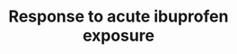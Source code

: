 ---
annotations:
- id: PW:0000754
  parent: drug pathway
  type: Pathway Ontology
  value: drug pathway
authors:
- Egonw
- L Dupuis
- MaintBot
- Eweitz
citedin: ''
communities:
- Daphnia
description: 'Pathway that describes the biological response found in Daphnia magna
  after exposure to ibuprofen.  Warning: Gene identifiers are based on the full names
  in the Additional File 1 as the article does not contains accession numbers for
  the Daphnia genes. Search in Ensembl returned on several occasions multiple potential
  hits where one was randomly selected. '
last-edited: 2025-03-09
ndex: null
organisms:
- Daphnia magna
redirect_from:
- /index.php/Pathway:WP5077
- /instance/WP5077
- /instance/WP5077_r137859
revision: r137859
schema-jsonld:
- '@context': https://schema.org/
  '@id': https://wikipathways.github.io/pathways/WP5077.html
  '@type': Dataset
  creator:
    '@type': Organization
    name: WikiPathways
  description: 'Pathway that describes the biological response found in Daphnia magna
    after exposure to ibuprofen.  Warning: Gene identifiers are based on the full
    names in the Additional File 1 as the article does not contains accession numbers
    for the Daphnia genes. Search in Ensembl returned on several occasions multiple
    potential hits where one was randomly selected. '
  keywords:
  - 1,2 Diacylglycerol
  - ACS
  - Eno
  - FABP3
  - GPX
  - GlyP
  - Lip
  - MANA
  - Phospahtidylcholine
  - VDAC2
  - amyA
  license: CC0
  name: Response to acute ibuprofen exposure
seo: CreativeWork
title: Response to acute ibuprofen exposure
wpid: WP5077
---
